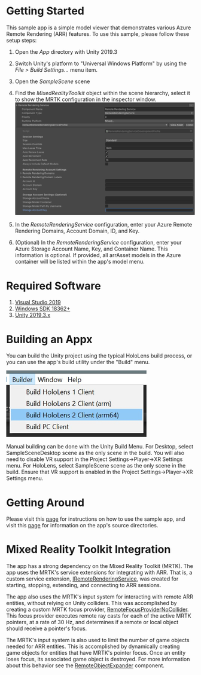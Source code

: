 # Getting Started
This sample app is a simple model viewer that demonstrates various Azure Remote Rendering (ARR) features. To use this sample, please follow these setup steps:

1.  Open the *App* directory with Unity 2019.3
2.  Switch Unity's platform to "Universal Windows Platform" by using the *File > Build Settings...* menu item.
3.  Open the *SampleScene* scene
4.  Find the *MixedRealityToolkit* object within the scene hierarchy, select it to show the MRTK configuration in the inspector window.\
![Editor Image](.documents/.images/editor-arr-service-config.png)

5.  In the *RemoteRenderingService* configuration, enter your Azure Remote Rendering Domains, Account Domain, ID, and Key.
6.  (Optional) In the *RemoteRenderingService* configuration, enter your Azure Storage Account Name, Key, and Container Name. This information is optional. If provided, all arrAsset models in the Azure container will be listed within the app's model menu.

# Required Software
1. [Visual Studio 2019](https://developer.microsoft.com/en-us/)
2. [Windows SDK 18362+](https://developer.microsoft.com/en-us/windows/downloads/windows-10-sdk)
3. [Unity 2019.3.x](https://unity3d.com/get-unity/download/archive)

# Building an Appx
You can build the Unity project using the typical HoloLens build process, or you can use the app's build utility under the "Build" menu.

![Build Menu Image](.documents/.images/building.jpg)

Manual building can be done with the Unity Build Menu. For Desktop, select SampleSceneDesktop scene as the only scene in the build. You will also need to disable VR support in the Project Settings->Player->XR Settings menu. For HoloLens, select SampleScene scene as the only scene in the build. Ensure that VR support is enabled in the Project Settings->Player->XR Settings menu.

# Getting Around
Please visit this [page](.documents/app-usage.md) for instructions on how to use the sample app, and visit this [page](.documents/app-directories.md) for information on the app's source directories.

# Mixed Reality Toolkit Integration
The app has a strong dependency on the Mixed Reality Toolkit (MRTK). The app uses the MRTK's service extensions for integrating with ARR. That is, a custom service extension, [IRemoteRenderingService](./App/Assets/App/Services/Interfaces/IRemoteRenderingService.cs), was created for starting, stopping, extending, and connecting to ARR sessions.

The app also uses the MRTK's input system for interacting with remote ARR entities, without relying on Unity colliders. This was accomplished by creating a custom MRTK focus provider, [RemoteFocusProviderNoCollider](./App/Assets/App/Focus/RemoteFocusProviderNoColliders.cs). This focus provider executes remote ray casts for each of the active MRTK pointers, at a rate of 30 Hz, and determines if a remote or local object should receive a pointer's focus.

The MRTK's input system is also used to limit the number of game objects needed for ARR entities. This is accomplished by dynamically creating game objects for entities that have MRTK's pointer focus. Once an entity loses focus, its associated game object is destroyed. For more information about this behavior see the [RemoteObjectExpander](./App/Assets/App/RemoteObject/RemoteObjectExpander.cs) component. 
